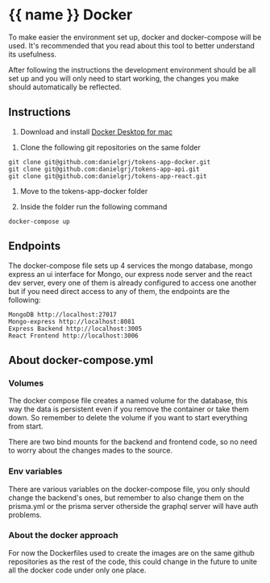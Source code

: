 # {{ name }} Docker

To make easier the environment set up, docker and docker-compose will be used. It's recommended that
you read about this tool to better understand its usefulness.

After following the instructions the development environment should be all set up and you will only
need to start working, the changes you make should automatically be reflected.

## Instructions

1. Download and install [Docker Desktop for mac](https://docs.docker.com/docker-for-mac/install/)

1) Clone the following git repositories on the same folder

```
git clone git@github.com:danielgrj/tokens-app-docker.git
git clone git@github.com:danielgrj/tokens-app-api.git
git clone git@github.com:danielgrj/tokens-app-react.git
```

1. Move to the tokens-app-docker folder

1. Inside the folder run the following command

```
docker-compose up
```

## Endpoints

The docker-compose file sets up 4 services the mongo database, mongo express an ui interface for
Mongo, our express node server and the react dev server, every one of them is already configured to
access one another but if you need direct access to any of them, the endpoints are the following:

```
MongoDB http://localhost:27017
Mongo-express http://localhost:8081
Express Backend http://localhost:3005
React Frontend http://localhost:3006
```

## About docker-compose.yml

### Volumes

The docker compose file creates a named volume for the database, this way the data is persistent
even if you remove the container or take them down. So remember to delete the volume if you want to
start everything from start.

There are two bind mounts for the backend and frontend code, so no need to worry about the changes
mades to the source.

### Env variables

There are various variables on the docker-compose file, you only should change the backend's ones,
but remember to also change them on the prisma.yml or the prisma server otherside the graphql server
will have auth problems.

### About the docker approach

For now the Dockerfiles used to create the images are on the same github repositories as the rest of
the code, this could change in the future to unite all the docker code under only one place.
